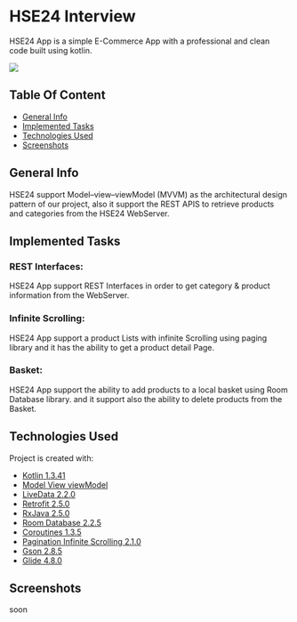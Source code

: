 # HSE24 Interview

HSE24 App is a simple E-Commerce App with a professional and clean code built using kotlin.

<img src="res/mipmap-xxxhdpi/ic_launcher.png">

## Table Of Content

* [General Info](#general-info)
* [Implemented Tasks](#implemented-tasks)
* [Technologies Used](#technologies-used)
* [Screenshots](#screenshots)

## General Info

HSE24 support Model–view–viewModel (MVVM) as the architectural design pattern of our project, also it support the REST APIS to retrieve products and categories from the HSE24 WebServer.

## Implemented Tasks

### REST Interfaces:

HSE24 App support REST Interfaces in order to get category & product information from the WebServer.

### Infinite Scrolling:

HSE24 App support a product Lists with infinite Scrolling using paging library and it has the ability to get a product detail Page.

### Basket:

HSE24 App support the ability to add products to a local basket using Room Database library. and it support also the ability to delete products from the Basket.

## Technologies Used

Project is created with:

* [Kotlin 1.3.41](https://github.com/kotlin)
* [Model View viewModel](https://github.com/taehwandev/LifecycleExtensions)
* [LiveData 2.2.0](https://github.com/taehwandev/LifecycleExtensions)
* [Retrofit 2.5.0](https://github.com/square/retrofit)
* [RxJava 2.5.0](https://github.com/ReactiveX/RxAndroid)
* [Room Database 2.2.5](https://developer.android.com/jetpack/androidx/releases/room)
* [Coroutines 1.3.5](https://developer.android.com/jetpack/androidx/releases/room)
* [Pagination Infinite Scrolling 2.1.0](https://github.com/mirmilad/paging-coroutine)
* [Gson 2.8.5](https://github.com/google/gson)
* [Glide 4.8.0](https://github.com/bumptech/glide)

## Screenshots

soon
